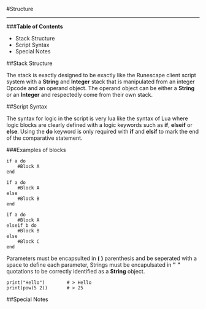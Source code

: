 #Structure
***

###**Table of Contents**

* Stack Structure
* Script Syntax
* Special Notes

##Stack Structure

The stack is exactly designed to be exactly like the Runescape client script system with a **String** and **Integer** 
stack that is manipulated from an integer Opcode and an operand object. The operand object can be either
a **String** or an **Integer** and respectedly come from their own stack.

##Script Syntax

The syntax for logic in the script is very lua like the syntax of Lua where logic blocks are clearly defined with a
logic keywords such as **if**, **elseif** or **else**. Using the **do** keyword is only required with **if**
and **elsif** to mark the end of the comparative statement.

###Examples of blocks

```
if a do
    #Block A
end

if a do
    #Block A
else 
    #Block B
end

if a do
    #Block A
elseif b do
    #Block B
else
    #Block C
end
```

Parameters must be encapsulted in **(** **)** parenthesis and be seperated with a space to define each parameter, 
Strings must be encapulsated in **"** **"** quotations to be correctly identified as a **String** object.

```
print("Hello")        # > Hello
print(pow(5 2))       # > 25
```

##Special Notes